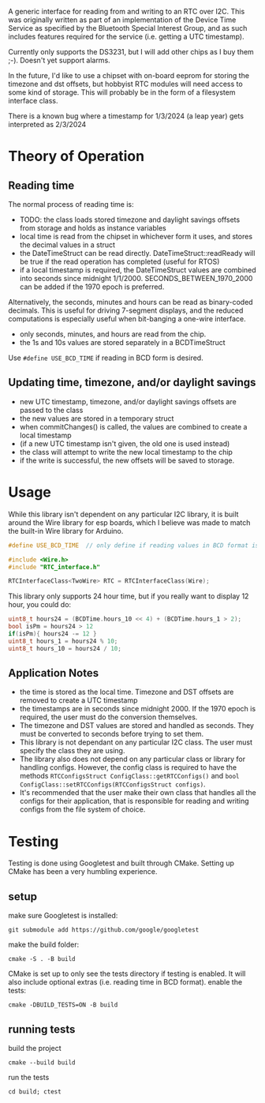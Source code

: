 A generic interface for reading from and writing to an RTC over I2C. This was originally written as part of an implementation of the Device Time Service as specified by the Bluetooth Special Interest Group, and as such includes features required for the service (i.e. getting a UTC timestamp).

Currently only supports the DS3231, but I will add other chips
as I buy them ;-). Doesn't yet support alarms.

In the future, I'd like to use a chipset with on-board eeprom for storing the timezone and dst offsets, but hobbyist RTC modules will need access to some kind of storage. This will probably be in the form of a filesystem interface class.

There is a known bug where a timestamp for 1/3/2024 (a leap year) gets interpreted as 2/3/2024

# Theory of Operation

## Reading time

The normal process of reading time is:
 - TODO: the class loads stored timezone and daylight savings offsets from storage and holds as instance variables
 - local time is read from the chipset in whichever form it uses, and stores the decimal values in a struct
 - the DateTimeStruct can be read directly. DateTimeStruct::readReady will be true if the read operation has completed (useful for RTOS)
 - if a local timestamp is required, the DateTimeStruct values are combined into seconds since midnight 1/1/2000. SECONDS_BETWEEN_1970_2000 can be added if the 1970 epoch is preferred.

Alternatively, the seconds, minutes and hours can be read as binary-coded decimals. This is useful for driving 7-segment displays, and the reduced computations is especially useful when bit-banging a one-wire interface.
 - only seconds, minutes, and hours are read from the chip.
 - the 1s and 10s values are stored separately in a BCDTimeStruct

Use `#define USE_BCD_TIME` if reading in BCD form is desired.

## Updating time, timezone, and/or daylight savings

 - new UTC timestamp, timezone, and/or daylight savings offsets are passed to the class
 - the new values are stored in a temporary struct
 - when commitChanges() is called, the values are combined to create a local timestamp
 - (if a new UTC timestamp isn't given, the old one is used instead)
 - the class will attempt to write the new local timestamp to the chip
 - if the write is successful, the new offsets will be saved to storage.

# Usage

While this library isn't dependent on any particular I2C library, it is built around the Wire library for esp boards, which I believe was made to match the built-in Wire library for Arduino.

```C++
#define USE_BCD_TIME  // only define if reading values in BCD format is desired.

#include <Wire.h>
#include "RTC_interface.h"

RTCInterfaceClass<TwoWire> RTC = RTCInterfaceClass(Wire);
```

This library only supports 24 hour time, but if you really want to display 12 hour, you could do:
```c++
uint8_t hours24 = (BCDTime.hours_10 << 4) + (BCDTime.hours_1 > 2);
bool isPm = hours24 > 12
if(isPm){ hours24 -= 12 }
uint8_t hours_1 = hours24 % 10;
uint8_t hours_10 = hours24 / 10;
```

## Application Notes

 * the time is stored as the local time. Timezone and DST offsets are removed to create a UTC timestamp
 * the timestamps are in seconds since midnight 2000. If the 1970 epoch is required, the user must do the conversion themselves.
 * The timezone and DST values are stored and handled as seconds. They must be converted to seconds before trying to set them.
 * This library is not dependant on any particular I2C class. The user must specify the class they are using.
 * The library also does not depend on any particular class or library for handling configs. However, the config class is required to have the methods `RTCConfigsStruct ConfigClass::getRTCConfigs()` and `bool ConfigClass::setRTCConfigs(RTCConfigsStruct configs)`.
 * It's recommended that the user make their own class that handles all the configs for their application, that is responsible for reading and writing configs from the file system of choice.

# Testing

Testing is done using Googletest and built through CMake. Setting up CMake has been a very humbling experience.

## setup
make sure Googletest is installed:
```
git submodule add https://github.com/google/googletest
```
make the build folder:
```
cmake -S . -B build
```
CMake is set up to only see the tests directory if testing is enabled. It will also include optional extras (i.e. reading time in BCD format).
enable the tests:
```
cmake -DBUILD_TESTS=ON -B build
```

## running tests
build the project
```
cmake --build build
```
run the tests
```
cd build; ctest
```